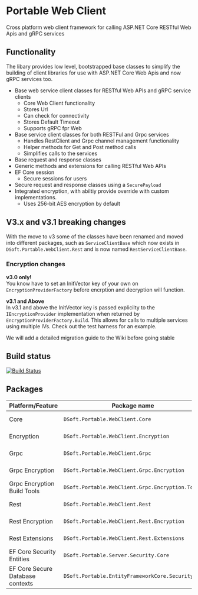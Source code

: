 # Portable Web Client

Cross platform web client framework for calling ASP.NET Core RESTful Web Apis and gRPC services

## Functionality

The libary provides low level, bootstrapped base classes to simplify the building of client libraries for use with ASP.NET Core Web Apis and now gRPC services too.

- Base web service client classes for RESTful Web APIs and gRPC service clients
  - Core Web Client functionality
  - Stores Url
  - Can check for connectivity
  - Stores Default Timeout
  - Supports gRPC fpr Web
- Base service client classes for both RESTFul and Grpc services
  - Handles RestClient and Grpc channel management functionality
  - Helper methods for Get and Post method calls
  - Simplifies calls to the services
- Base request and response classes
- Generic methods and extensions for calling RESTful Web APIs
- EF Core session
  - Secure sessions for users
- Secure request and response classes using a `SecurePayload`
- Integrated encryption, with abiltiy provide override with custom implementations.
  - Uses 256-bit AES encryption by default

## V3.x and v3.1 breaking changes
With the move to v3 some of the classes have been renamed and moved into different packages, such as `ServiceClientBase` which now exists in `DSoft.Portable.WebClient.Rest` and is now named `RestServiceClientBase`.  

### Encryption changes 
**v3.0 only!**  
You know have to set an InitVector key of your own on `EncryptionProviderFactory` before encrption and decryption will function.  

**v3.1 and Above**  
In v3.1 and above the InitVector key is passed explicilty to the `IEncryptionProvider` implementation when returned by `EncryptionProviderFactory.Build`.  This allows for calls to multiple services using multiple IVs.  Check out the test harness for an example.

We will add a detailed migration guide to the Wiki before going stable

## Build status
[![Build Status](https://dev.azure.com/humbatt/Daves%20Projects/_apis/build/status/PortableWebClient/PortableWebClient%20-%20Release?branchName=master)](https://dev.azure.com/humbatt/Daves%20Projects/_build/latest?definitionId=49&branchName=master)


## Packages

Platform/Feature               | Package name                              | Stable                              | Beta
-----------------------|-------------------------------------------|------------------------------------------------|----------------
Core             | `DSoft.Portable.WebClient.Core` | [![NuGet](https://img.shields.io/nuget/v/DSoft.Portable.WebClient.Core.svg?style=flat-square&label=nuget)](https://www.nuget.org/packages/DSoft.Portable.WebClient.Core/) | [![NuGet](https://img.shields.io/nuget/vpre/DSoft.Portable.WebClient.Core.svg?style=flat-square&label=nuget)](https://www.nuget.org/packages/DSoft.Portable.WebClient.Core/) |
Encryption             | `DSoft.Portable.WebClient.Encryption` | [![NuGet](https://img.shields.io/nuget/v/DSoft.Portable.WebClient.Encryption.svg?style=flat-square&label=nuget)](https://www.nuget.org/packages/DSoft.Portable.WebClient.Encryption/) |  [![NuGet](https://img.shields.io/nuget/vpre/DSoft.Portable.WebClient.Encryption.svg?style=flat-square&label=nuget)](https://www.nuget.org/packages/DSoft.Portable.WebClient.Encryption/) |
Grpc             | `DSoft.Portable.WebClient.Grpc` | [![NuGet](https://img.shields.io/nuget/v/DSoft.Portable.WebClient.Grpc.svg?style=flat-square&label=nuget)](https://www.nuget.org/packages/DSoft.Portable.WebClient.Grpc/) |[![NuGet](https://img.shields.io/nuget/vpre/DSoft.Portable.WebClient.Grpc.svg?style=flat-square&label=nuget)](https://www.nuget.org/packages/DSoft.Portable.WebClient.Grpc/) |
Grpc Encryption       | `DSoft.Portable.WebClient.Grpc.Encryption` | [![NuGet](https://img.shields.io/nuget/v/DSoft.Portable.WebClient.Grpc.Encryption.svg?style=flat-square&label=nuget)](https://www.nuget.org/packages/DSoft.Portable.WebClient.Grpc.Encryption/) | [![NuGet](https://img.shields.io/nuget/vpre/DSoft.Portable.WebClient.Grpc.Encryption.svg?style=flat-square&label=nuget)](https://www.nuget.org/packages/DSoft.Portable.WebClient.Grpc.Encryption/) |
Grpc Encryption Build Tools | `DSoft.Portable.WebClient.Grpc.Encryption.Tools` | [![NuGet](https://img.shields.io/nuget/v/DSoft.Portable.WebClient.Grpc.Encryption.Tools.svg?style=flat-square&label=nuget)](https://www.nuget.org/packages/DSoft.Portable.WebClient.Grpc.Encryption.Tools/) | [![NuGet](https://img.shields.io/nuget/vpre/DSoft.Portable.WebClient.Grpc.Encryption.Tools.svg?style=flat-square&label=nuget)](https://www.nuget.org/packages/DSoft.Portable.WebClient.Grpc.Encryption.Tools/) |
Rest             | `DSoft.Portable.WebClient.Rest` | [![NuGet](https://img.shields.io/nuget/v/DSoft.Portable.WebClient.Rest.svg?style=flat-square&label=nuget)](https://www.nuget.org/packages/DSoft.Portable.WebClient.Rest/) | [![NuGet](https://img.shields.io/nuget/vpre/DSoft.Portable.WebClient.Rest.svg?style=flat-square&label=nuget)](https://www.nuget.org/packages/DSoft.Portable.WebClient.Rest/) |
Rest Encryption          | `DSoft.Portable.WebClient.Rest.Encryption` | [![NuGet](https://img.shields.io/nuget/v/DSoft.Portable.WebClient.Rest.Encryption.svg?style=flat-square&label=nuget)](https://www.nuget.org/packages/DSoft.Portable.WebClient.Rest.Encryption/) | [![NuGet](https://img.shields.io/nuget/vpre/DSoft.Portable.WebClient.Rest.Encryption.svg?style=flat-square&label=nuget)](https://www.nuget.org/packages/DSoft.Portable.WebClient.Rest.Encryption/) |
Rest Extensions          | `DSoft.Portable.WebClient.Rest.Extensions` | [![NuGet](https://img.shields.io/nuget/v/DSoft.Portable.WebClient.Rest.Extensions.svg?style=flat-square&label=nuget)](https://www.nuget.org/packages/DSoft.Portable.WebClient.Rest.Extensions/) | [![NuGet](https://img.shields.io/nuget/vpre/DSoft.Portable.WebClient.Rest.Extensions.svg?style=flat-square&label=nuget)](https://www.nuget.org/packages/DSoft.Portable.WebClient.Rest.Extensions/) |
EF Core Security Entities       | `DSoft.Portable.Server.Security.Core` | [![NuGet](https://img.shields.io/nuget/v/DSoft.Portable.Server.Security.Core.svg?style=flat-square&label=nuget)](https://www.nuget.org/packages/DSoft.Portable.Server.Security.Core/) | [![NuGet](https://img.shields.io/nuget/vpre/DSoft.Portable.Server.Security.Core.svg?style=flat-square&label=nuget)](https://www.nuget.org/packages/DSoft.Portable.Server.Security.Core/) |
EF Core Secure Database contexts           | `DSoft.Portable.EntityFrameworkCore.Security` | [![NuGet](https://img.shields.io/nuget/v/DSoft.Portable.EntityFrameworkCore.Security.svg?style=flat-square&label=nuget)](https://www.nuget.org/packages/DSoft.Portable.EntityFrameworkCore.Security/) |  [![NuGet](https://img.shields.io/nuget/vpre/DSoft.Portable.EntityFrameworkCore.Security.svg?style=flat-square&label=nuget)](https://www.nuget.org/packages/DSoft.Portable.EntityFrameworkCore.Security/) |
  
